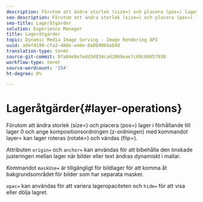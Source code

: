 ```yaml
---
description: Förutom att ändra storlek (size=) och placera (pos=) lager i förhållande till lager 0 och ange kompositionsordningen (z-ordningen) med kommandot layer= kan lager roteras (rotate=) och vändas (flip=).
seo-description: Förutom att ändra storlek (size=) och placera (pos=) lager i förhållande till lager 0 och ange kompositionsordningen (z-ordningen) med kommandot layer= kan lager roteras (rotate=) och vändas (flip=).
seo-title: Lageråtgärder
solution: Experience Manager
title: Lageråtgärder
topic: Dynamic Media Image Serving - Image Rendering API
uuid: a9ef4199-cfa2-480e-a4de-8a0b9064a649
translation-type: tm+mt
source-git-commit: 97a84e8e7edd3d834ca42069eae7c09c00d57938
workflow-type: tm+mt
source-wordcount: '154'
ht-degree: 0%

---
```



# Lageråtgärder{#layer-operations}

Förutom att ändra storlek (size=) och placera (pos=) lager i förhållande till lager 0 och ange kompositionsordningen (z-ordningen) med kommandot layer= kan lager roteras (rotate=) och vändas (flip=).

Attributen `origin=` och `anchor=` kan användas för att bibehålla den önskade justeringen mellan lager när bilder eller text ändras dynamiskt i mallar.

Kommandot `maskUse=` är tillgängligt för bildlager för att komma åt bakgrundsområdet för bilder som har separata masker.

`opac=` kan användas för att variera lageropaciteten och  `hide=` för att visa eller dölja lagret.
